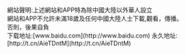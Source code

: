 <br>
網站聲明:上述網站和APP特為除中國大陸以外華人設立<br>
網站和APP不允許未滿18歲及任何中國大陸人士下載,觀看，傳播。<br>
否則，後果自負<br>
下载地址:[www.baidu.com](http://www.baidu.com)
永久地址:[http://t.cn/AieTDntM](http://t.cn/AieTDntM)
